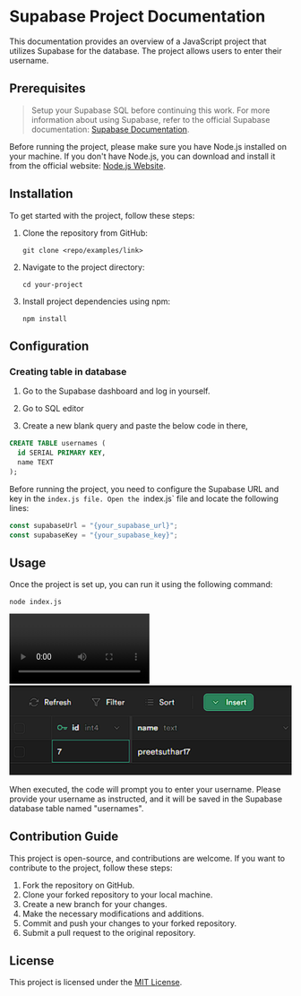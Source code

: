 

# Supabase Project Documentation

This documentation provides an overview of a JavaScript project that utilizes Supabase for the database. The project allows users to enter their username.

## Prerequisites
> Setup your Supabase SQL before continuing this work.
>For more information about using Supabase, refer to the official Supabase documentation: [Supabase Documentation](https://supabase.io/docs).


Before running the project, please make sure you have Node.js installed on your machine. If you don't have Node.js, you can download and install it from the official website: [Node.js Website](https://nodejs.org).

## Installation

To get started with the project, follow these steps:

1. Clone the repository from GitHub:
   ```
   git clone <repo/examples/link>
   ```
2. Navigate to the project directory:
   ```
   cd your-project
   ```
3. Install project dependencies using npm:
   ```
   npm install
   ```

## Configuration

### Creating table in database

1. Go to the Supabase dashboard and log in yourself.

2. Go to SQL editor

3. Create a new blank query and paste the below code in there,

```SQL
CREATE TABLE usernames (
  id SERIAL PRIMARY KEY,
  name TEXT
);
```

Before running the project, you need to configure the Supabase URL and key in the `index.js file. Open the `index.js` file and locate the following lines:

```javascript
const supabaseUrl = "{your_supabase_url}";
const supabaseKey = "{your_supabase_key}";
```


## Usage

Once the project is set up, you can run it using the following command:

```shell
node index.js
```

<video controls width="250">
    <source src="./demo-vid.mp4" type="video/mp4">
</video>

<img src="./demo.png" alt="demo" > 


When executed, the code will prompt you to enter your username. Please provide your username as instructed, and it will be saved in the Supabase database table named "usernames".


## Contribution Guide

This project is open-source, and contributions are welcome. If you want to contribute to the project, follow these steps:

1. Fork the repository on GitHub.
2. Clone your forked repository to your local machine.
3. Create a new branch for your changes.
4. Make the necessary modifications and additions.
5. Commit and push your changes to your forked repository.
6. Submit a pull request to the original repository.

## License

This project is licensed under the [MIT License](LICENSE).
